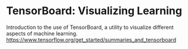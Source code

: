 # TensorBoard: Visualizing Learning

Introduction to the use of TensorBoard, a utility to visualize different aspects of machine learning.
https://www.tensorflow.org/get_started/summaries_and_tensorboard
